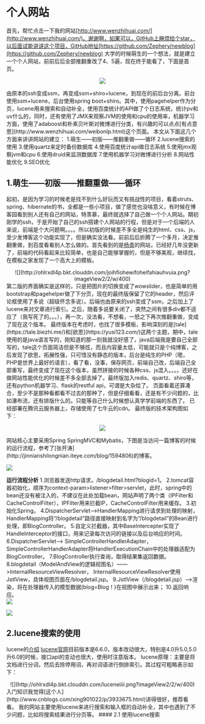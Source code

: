 # 个人网站  
首先，帮忙点击一下我的网站[http://www.wenzhihuai.com/](http://www.wenzhihuai.com/)。谢谢啊，如果可以，GitHub上麻烦给个star，以后面试能讲讲这个项目，GitHub地址[https://github.com/Zephery/newblog](https://github.com/Zephery/newblog)
大学的时候萌生的一个想法，就是建立一个个人网站，前前后后全部推翻重改了4、5遍，现在终于能看了，下面是首页。
<div align="center">

![](http://ohlrxdl4p.bkt.clouddn.com/home.png?imageView2/2/w/400)

</div>
由原本的ssh变成ssm，再变成ssm+shiro+lucene，到现在的前后台分离。前台使用ssm+lucene，后台使用spring boot+shiro。其中，使用pagehelper作为分页，lucene用来搜索和自动补全，使用百度统计的API做了个日志系统，统计pv和uv什么的，同时，还有使用了JMX来观察JVM的使用和cpu的使用率，机器学习方面，使用了adaboost和朴素贝叶斯对微博进行分类，有兴趣的可以点点[有点意思](http://www.wenzhihuai.com/weibonlp.html)这个页面。
本文从下面这几个方面来讲讲网站的建立：
1.萌生——初版——推翻重做——循环
2.lucene搜索的使用
3.使用quartz来定时备份数据库
4.使用百度统计api做日志系统
5.使用jmx观察jvm和cpu
6.使用druid来监测数据库
7.使用机器学习对微博进行分析
8.网站性能优化
9.SEO优化

## 1.萌生——初版——推翻重做——循环
起初，是因为学习的时候老是找不到什么好玩而又有挑战性的项目，看着struts、spring、hibernate的书，全都是一些小项目，做了感觉也没啥意义，有时候在博客园看到别人还有自己的网站，特羡慕，最终就选择了自己做一个个人网站。期初刚学的ssh，于是开始了自己的ssh搭建个人网站的行程，但是对于一个后端的人来说，前端是个大问题啊。。。。所以初版的时候差不多全是纯生的html、css、js，至少发博客这个功能实现了，但是确实没法看。前前后后折腾了一个多月，决定推翻重做，到百度看看别人怎么做的。首先看到的是[杨青](http://www.yangqq.com/)的网站，已经好几年没更新了，前端的代码看起来比较简单，也是自己能够掌握的，但是不够美观，继续找，在模板之家发现了一个高大上的模板。
<center>![](http://ohlrxdl4p.bkt.clouddn.com/joihfiohewifoheifahiauhvuia.png?imageView2/2/w/400)</center>
第二版的界面确实是这样的，只是把图片的切换变成了wowslider，也是简单的用bootstrap和pagehelper做了下分页，现在的最终版保留了它的header，然后评论框使用了多说（超级怀念多说）。后端也由原来的ssh变成了ssm，之后加上了lucene来对文章进行索引。之后，随着多说要关闭了，突然之间有很多div都不适应了（我写死了的。。。），再一次，没法看，不想看，一怒之下再次推翻重做，变成了现在这个版本。
最终版本在考虑时，也找了很多模板，影响深刻的是[tale](https://tale.biezhi.me/)和[欲思](https://yusi123.com/)这两个主题，期中，tale使用的是java语言写的，刚知道的那一刻我就没好感了，java后端我是要自己全部写的，tale这个页面简洁但是不够炫，而且内容量太低，可能就只是个纯博客，之后发现了欲思，拓展性强，只可惜没有静态的版本，后台是纯生的PHP（嗯，PHP是世界上最好的语言），看了看，没事，保存网页，前端自己改，后端自己全部重写，最终变成了现在这个版本，虽然拼接的时候各种css、js混入。。。。还好在做网站性能优化的时候差不多全部去掉了。最终版加入redis、quartz、shiro等，还有python机器学习、flask的restful api，可谓是大杂烩了。
页面看着还算凑合，至少不是那种看都看不过去的那种了，但是仔细看看，还是有不少问题的，比如瀑布流，还有排版什么的。只能等自己什么时候想认真学学前端的东西了。
已经部署在腾讯云服务器上，存储使用了七牛云的cdn。
最终版的技术架构图如下：
<div align="center">

![](http://ohlrxdl4p.bkt.clouddn.com/awfawefwefwef.png)

</div>
网站核心主要采用Spring SpringMVC和Mybatis，下图是当访问一篇博客的时候的运行流程，参考了[张开涛](http://jinnianshilongnian.iteye.com/blog/1594806)的博客。

![](http://ohlrxdl4p.bkt.clouddn.com/awefaweagregrgbwerbwer.png)

**运行流程分析**
1.浏览器发送http请求。/blogdetail.html?blogid=1。
2.tomcat容器初始化，顺序为context-param>listener>filter>servlet，此时，spring中的bean还没有被注入的，不建议在此处加载bean，网站声明了两个类（IPFilter和CacheControlFilter），IPFilter用来拦截IP，CacheControlFilter用来缓存。
3.初始化Spring。
4.DispatcherServlet——>HandlerMapping进行请求到处理的映射，HandlerMapping将“/blogdetail”路径直接映射到名字为“/blogdetail”的Bean进行处理，即BlogController。
5.自定义拦截器，其中BaseIntercepter实现了HandleInterceptor的接口，用来记录每次访问的链接以及后台响应的时间。
6.DispatcherServlet——> SimpleControllerHandlerAdapter，SimpleControllerHandlerAdapter将HandlerExecutionChain中的处理器适配为BlogController。
7.BlogController执行查询，取得结果集返回数据。
8.blogdetail（ModelAndView的逻辑视图名）——>InternalResourceViewResolver， InternalResourceViewResolver使用JstlView，具体视图页面在/blogdetail.jsp。
9.JstlView（/blogdetail.jsp）——>渲染，将在处理器传入的模型数据(blog=Blog！)在视图中展示出来；
10.返回响应。  
![](http://ohlrxdl4p.bkt.clouddn.com/awfawefwefawefwef.png)

![](http://ohlrxdl4p.bkt.clouddn.com/QQ%E6%88%AA%E5%9B%BE20170825141127.png)

## 2.lucene搜索的使用
lucene的[介绍](https://zh.wikipedia.org/wiki/Lucene)
[lucene官网](https://lucene.apache.org/)目前版本是6.6.0，版本改动很大，特别是4.0升5.0,5.0升6.0的时候，接口api的变动也很大，使用时注意版本。
lucene原理：主要是将文档进行分词，然后去除停用词，再对词语进行倒排索引。其过程可粗略表示如下：
<div align="center">![](http://ohlrxdl4p.bkt.clouddn.com/luceneiiii.png?imageView2/2/w/400)</div>
入门知识我觉得[这个人](http://www.cnblogs.com/xing901022/p/3933675.html)讲得很好，推荐看看。
我的网站主要使用lucene来进行搜索和输入框的自动补全，其中也遇到了不少问题，比如将搜索结果进行分页等。
#### 2.1 使用lucene搜索
